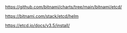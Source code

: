 https://github.com/bitnami/charts/tree/main/bitnami/etcd/

https://bitnami.com/stack/etcd/helm

https://etcd.io/docs/v3.5/install/
